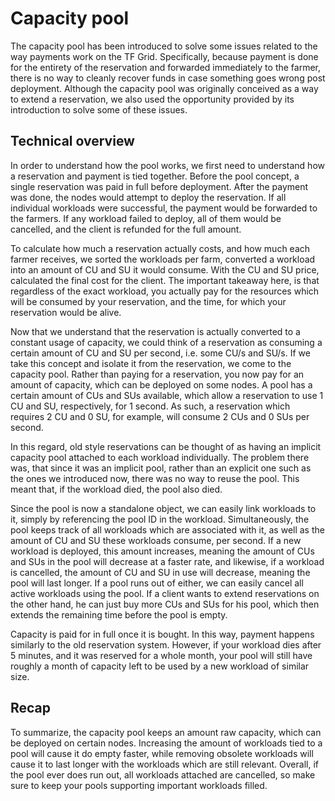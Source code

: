 # Capacity pool

The capacity pool has been introduced to solve some issues related to the way
payments work on the TF Grid. Specifically, because payment is done for the
entirety of the reservation and forwarded immediately to the farmer, there is no
way to cleanly recover funds in case something goes wrong post deployment. Although
the capacity pool was originally conceived as a way to extend a reservation, we
also used the opportunity provided by its introduction to solve some of these issues.

## Technical overview

In order to understand how the pool works, we first need to understand how a
reservation and payment is tied together. Before the pool concept, a single
reservation was paid in full before deployment. After the payment was done, the
nodes would attempt to deploy the reservation. If all individual workloads were
successful, the payment would be forwarded to the farmers. If any workload failed
to deploy, all of them would be cancelled, and the client is refunded for the full
amount.

To calculate how much a reservation actually costs, and how much each farmer
receives, we sorted the workloads per farm, converted a workload into an amount
of CU and SU it would consume. With the CU and SU price, calculated the final
cost for the client. The important takeaway here, is that regardless of the exact
workload, you actually pay for the resources which will be consumed by your reservation,
and the time, for which your reservation would be alive.

Now that we understand that the reservation is actually converted to a constant
usage of capacity, we could think of a reservation as consuming a certain amount
of CU and SU per second, i.e. some CU/s and SU/s. If we take this concept and isolate
it from the reservation, we come to the capacity pool. Rather than paying for a
reservation, you now pay for an amount of capacity, which can be deployed on some
nodes. A pool has a certain amount of CUs and SUs available, which allow a reservation
to use 1 CU and SU, respectively, for 1 second. As such, a reservation which
requires 2 CU and 0 SU, for example, will consume 2 CUs and 0 SUs per second.

In this regard, old style reservations can be thought of as having an implicit
capacity pool attached to each workload individually. The problem there was, that
since it was an implicit pool, rather than an explicit one such as the ones we
introduced now, there was no way to reuse the pool. This meant that, if the workload
died, the pool also died.

Since the pool is now a standalone object, we can easily link workloads to it,
simply by referencing the pool ID in the workload. Simultaneously, the pool keeps
track of all workloads which are associated with it, as well as the amount of CU
and SU these workloads consume, per second. If a new workload is deployed, this amount
increases, meaning the amount of CUs and SUs in the pool will decrease at a faster
rate, and likewise, if a workload is cancelled, the amount of CU and SU in use
will decrease, meaning the pool will last longer. If a pool runs out of either,
we can easily cancel all active workloads using the pool. If a client wants
to extend reservations on the other hand, he can just buy more CUs and SUs for his
pool, which then extends the remaining time before the pool is empty.

Capacity is paid for in full once it is bought. In this way, payment happens
similarly to the old reservation system. However, if your workload dies after 5
minutes, and it was reserved for a whole month, your pool will still have roughly
a month of capacity left to be used by a new workload of similar size.

## Recap

To summarize, the capacity pool keeps an amount raw capacity, which can be deployed
on certain nodes. Increasing the amount of workloads tied to a pool will cause
it do empty faster, while removing obsolete workloads will cause it to last longer
with the workloads which are still relevant. Overall, if the pool ever does run
out, all workloads attached are cancelled, so make sure to keep your pools supporting
important workloads filled.
